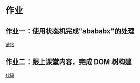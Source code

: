 # 作业
## 作业一：使用状态机完成"abababx"的处理  
[链接](./code/Mealy/findABABABX.js)

## 作业二：跟上课堂内容，完成 DOM 树构建
[代码](./code/httpCodeHtml/)